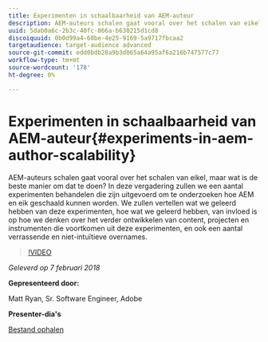 ```yaml
---
title: Experimenten in schaalbaarheid van AEM-auteur
description: AEM-auteurs schalen gaat vooral over het schalen van eikel, maar wat is de beste manier om dat te doen? In deze vergadering zullen we een aantal experimenten behandelen die zijn uitgevoerd om te onderzoeken hoe AEM en eik geschaald kunnen worden. We zullen vertellen wat we geleerd hebben van deze experimenten, hoe wat we geleerd hebben, van invloed is op hoe we denken over het verder ontwikkelen van content, projecten en instrumenten die voortkomen uit deze experimenten, en ook een aantal verrassende en niet-intuïtieve overnames.
uuid: 5dab0a6c-2b3c-40fc-866a-b630215d1cd8
discoiquuid: 0b0d99a4-60be-4e25-9169-5a9717fbcaa2
targetaudience: target-audience advanced
source-git-commit: edd0bdb28a9b3d065a64a95af6a216b747577c77
workflow-type: tm+mt
source-wordcount: '178'
ht-degree: 0%

---
```


# Experimenten in schaalbaarheid van AEM-auteur{#experiments-in-aem-author-scalability}

AEM-auteurs schalen gaat vooral over het schalen van eikel, maar wat is de beste manier om dat te doen? In deze vergadering zullen we een aantal experimenten behandelen die zijn uitgevoerd om te onderzoeken hoe AEM en eik geschaald kunnen worden. We zullen vertellen wat we geleerd hebben van deze experimenten, hoe wat we geleerd hebben, van invloed is op hoe we denken over het verder ontwikkelen van content, projecten en instrumenten die voortkomen uit deze experimenten, en ook een aantal verrassende en niet-intuïtieve overnames.

>[!VIDEO](https://video.tv.adobe.com/v/21522/?quality=9)

*Geleverd op 7 februari 2018*

**Gepresenteerd door:**

Matt Ryan, Sr. Software Engineer, Adobe

**Presenter-dia&#39;s**

[Bestand ophalen](assets/experiments+in+aem+author+scalability+2+7+18.pdf)
<!--
[Get back to the Overview](https://helpx.adobe.com/experience-manager/kt/eseminars/gems/aem-index.html)
-->
